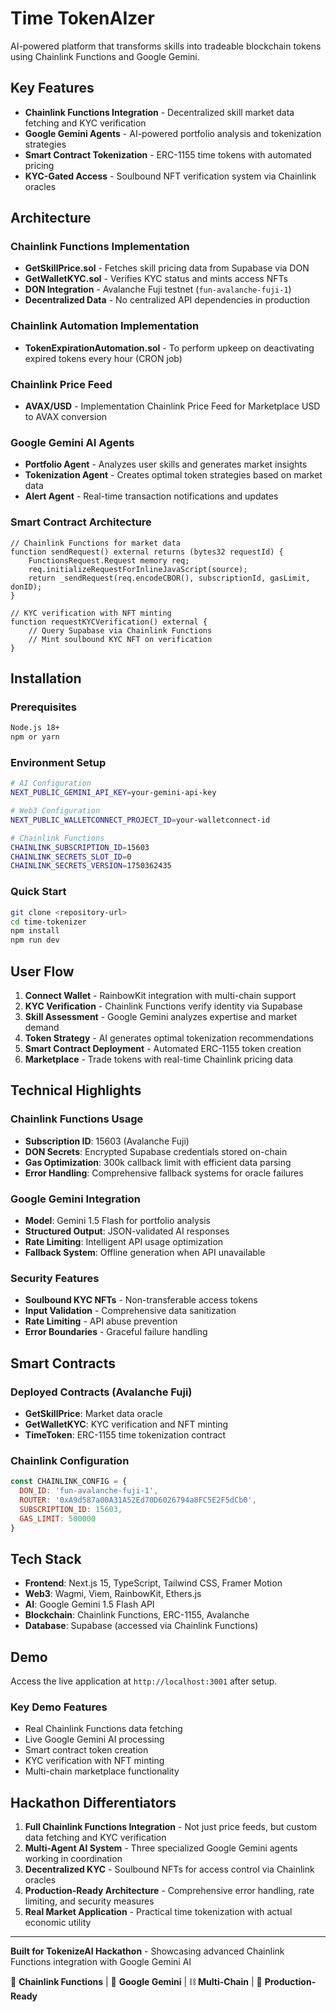 # Time TokenAIzer

AI-powered platform that transforms skills into tradeable blockchain tokens using Chainlink Functions and Google Gemini.

## Key Features

- **Chainlink Functions Integration** - Decentralized skill market data fetching and KYC verification
- **Google Gemini Agents** - AI-powered portfolio analysis and tokenization strategies  
- **Smart Contract Tokenization** - ERC-1155 time tokens with automated pricing
- **KYC-Gated Access** - Soulbound NFT verification system via Chainlink oracles

## Architecture

### Chainlink Functions Implementation
- **GetSkillPrice.sol** - Fetches skill pricing data from Supabase via DON
- **GetWalletKYC.sol** - Verifies KYC status and mints access NFTs
- **DON Integration** - Avalanche Fuji testnet (`fun-avalanche-fuji-1`)
- **Decentralized Data** - No centralized API dependencies in production

### Chainlink Automation Implementation
- **TokenExpirationAutomation.sol** - To perform upkeep on deactivating expired tokens every hour (CRON job)

### Chainlink Price Feed 
- **AVAX/USD** - Implementation Chainlink Price Feed for Marketplace USD to AVAX conversion
  
### Google Gemini AI Agents
- **Portfolio Agent** - Analyzes user skills and generates market insights
- **Tokenization Agent** - Creates optimal token strategies based on market data
- **Alert Agent** - Real-time transaction notifications and updates

### Smart Contract Architecture
```solidity
// Chainlink Functions for market data
function sendRequest() external returns (bytes32 requestId) {
    FunctionsRequest.Request memory req;
    req.initializeRequestForInlineJavaScript(source);
    return _sendRequest(req.encodeCBOR(), subscriptionId, gasLimit, donID);
}

// KYC verification with NFT minting
function requestKYCVerification() external {
    // Query Supabase via Chainlink Functions
    // Mint soulbound KYC NFT on verification
}
```

## Installation

### Prerequisites
```bash
Node.js 18+
npm or yarn
```

### Environment Setup
```bash
# AI Configuration
NEXT_PUBLIC_GEMINI_API_KEY=your-gemini-api-key

# Web3 Configuration  
NEXT_PUBLIC_WALLETCONNECT_PROJECT_ID=your-walletconnect-id

# Chainlink Functions
CHAINLINK_SUBSCRIPTION_ID=15603
CHAINLINK_SECRETS_SLOT_ID=0
CHAINLINK_SECRETS_VERSION=1750362435
```

### Quick Start
```bash
git clone <repository-url>
cd time-tokenizer
npm install
npm run dev
```

## User Flow

1. **Connect Wallet** - RainbowKit integration with multi-chain support
2. **KYC Verification** - Chainlink Functions verify identity via Supabase
3. **Skill Assessment** - Google Gemini analyzes expertise and market demand
4. **Token Strategy** - AI generates optimal tokenization recommendations
5. **Smart Contract Deployment** - Automated ERC-1155 token creation
6. **Marketplace** - Trade tokens with real-time Chainlink pricing data

## Technical Highlights

### Chainlink Functions Usage
- **Subscription ID**: 15603 (Avalanche Fuji)
- **DON Secrets**: Encrypted Supabase credentials stored on-chain
- **Gas Optimization**: 300k callback limit with efficient data parsing
- **Error Handling**: Comprehensive fallback systems for oracle failures

### Google Gemini Integration
- **Model**: Gemini 1.5 Flash for portfolio analysis
- **Structured Output**: JSON-validated AI responses
- **Rate Limiting**: Intelligent API usage optimization
- **Fallback System**: Offline generation when API unavailable

### Security Features
- **Soulbound KYC NFTs** - Non-transferable access tokens
- **Input Validation** - Comprehensive data sanitization
- **Rate Limiting** - API abuse prevention
- **Error Boundaries** - Graceful failure handling

## Smart Contracts

### Deployed Contracts (Avalanche Fuji)
- **GetSkillPrice**: Market data oracle
- **GetWalletKYC**: KYC verification and NFT minting
- **TimeToken**: ERC-1155 time tokenization contract

### Chainlink Configuration
```javascript
const CHAINLINK_CONFIG = {
  DON_ID: 'fun-avalanche-fuji-1',
  ROUTER: '0xA9d587a00A31A52Ed70D6026794a8FC5E2F5dCb0',
  SUBSCRIPTION_ID: 15603,
  GAS_LIMIT: 500000
}
```

## Tech Stack

- **Frontend**: Next.js 15, TypeScript, Tailwind CSS, Framer Motion
- **Web3**: Wagmi, Viem, RainbowKit, Ethers.js
- **AI**: Google Gemini 1.5 Flash API
- **Blockchain**: Chainlink Functions, ERC-1155, Avalanche
- **Database**: Supabase (accessed via Chainlink Functions)

## Demo

Access the live application at `http://localhost:3001` after setup.

### Key Demo Features
- Real Chainlink Functions data fetching
- Live Google Gemini AI processing
- Smart contract token creation
- KYC verification with NFT minting
- Multi-chain marketplace functionality

## Hackathon Differentiators

1. **Full Chainlink Functions Integration** - Not just price feeds, but custom data fetching and KYC verification
2. **Multi-Agent AI System** - Three specialized Google Gemini agents working in coordination
3. **Decentralized KYC** - Soulbound NFTs for access control via Chainlink oracles
4. **Production-Ready Architecture** - Comprehensive error handling, rate limiting, and security measures
5. **Real Market Application** - Practical time tokenization with actual economic utility

---

**Built for TokenizeAI Hackathon** - Showcasing advanced Chainlink Functions integration with Google Gemini AI

🔗 **Chainlink Functions** | 🤖 **Google Gemini** | ⛓️ **Multi-Chain** | 🎯 **Production-Ready**
